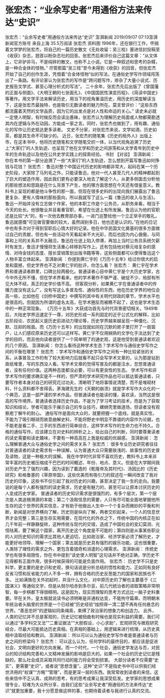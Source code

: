 # 张宏杰：“业余写史者”用通俗方法来传达“史识”

张宏杰：“业余写史者”用通俗方法来传达“史识”
澎湃新闻
2019/09/07 07:13澎湃新闻官方账号  来自上海
35.5万阅读
张宏杰 资料图
1996年，还在银行工作，怀揣着文学梦的张宏杰，将自己的一篇历史散文《无处收留：吴三桂》塞进信封投稿至《收获》杂志，翘首以盼杂志社的回音。张宏杰后来评价自己这篇文章：“从文体上，它非驴非马，不是纯碎的散文，也称不上小说。它是一种叙述和思考的杂糅，是一种合金体的怪物。”
尽管那篇“吴三桂”至今未得到《收获》的回音，但张宏杰开始了自己的创作生涯，凭借着“合金体怪物”似的写法，在通俗史学写作领域闯荡出了一条路。有评论家认为张宏杰的写作是“跨问题写作，掺杂了大量小说式、历史报告文学式、甚至心理分析式的写法”。
二十余年，张宏杰先后出版了《曾国藩的正面与侧面》、《大明王朝的七张面孔》、《中国国民性演变历程》、《简读中国史》等著作。用文学手法来解读历史，用当下的视角重温历史，用历史的深度解读当下，这是张宏杰最独特，也是吸引无数读者的魅力所在。莫言曾评价：“这些东西都流露着天然的文学品质，因为它的出发点是对人性和命运的关心。”
读史未必就一定使人明智，有时候反而会读出愚昧，张宏杰认为理解历史局面或人物都需勘透其内在逻辑与外在动因，方能成一家之言。同时，张宏杰也做到了，用有趣、通俗化的写作让历史抵达更多读者。
文史不分家，对张宏杰来说，文学如酒，历史如茶，都是其生命不可缺少的。
近日，张宏杰的随笔集《历史的局外人》出版上市，在这本书中，他将历史随笔和文学随笔交织一体，以当代视角追溯了历史上“大家们”的人生轨迹、也呈现了他在文学和历史之间游荡和从文学青年到历史中年的生命轨迹以及他在公共史学实践上的探索经验。
书封
【对谈】
澎湃新闻：
你在本书的第一部分追溯了一些“大家们”的人生轨迹，怎么想到开篇写鲁迅如何挣钱与花钱？
张宏杰：
鲁迅对整个中国近代历史的影响都非常大，起码在某一个历史阶段，大家除了马列毛之外，只能读鲁迅，他对一代人甚至几代人的精神都起到了巨大的塑造作用，因此我们更有必要深入地去了解这个人，从更多侧面去分析他的那些想法和思路是在什么背景下产生，他的哪方面思想在今天还有借鉴意义。教科书上呈现的都是他斗争性的那一面，但现在很多史料的出现向我们展露出了鲁迅更复杂、更有人情味的那些面向，所以我就写了这么一篇《鲁迅的收入与生活》。
鲁迅一开始并没有立志做个作家，他的本职工作是个公务员，从职务来看，相当于今天的处长。他很敬业并且看重官职，希望在仕途上有所发展。鲁迅认为他的官职还是比较“大”的，有一次他去教育部办事，一进门巡警给他一个立正举手的敬礼，鲁迅就感慨“可见做官要做的较大，虽然阔别多日，他也还是认识的。”在他的日记中也有多次对于得到官职后心情大好的记录。他在中华民国文化奠基的很多方面做过自己的贡献，但也有一些活动今天看起来不大光彩，而后也因为内心倨傲，与同事和上司的关系并不太融洽，鲁迅在仕途上陷入停滞，再加上当时公务员系统欠薪时有发生，鲁迅才慢慢将生活重心转移到写作上。还有包括他对蔡元培复杂的感情、对待金钱的态度、擅长营销策划出版书籍等等，这些侧面都可以使得鲁迅这个人物丰富立体起来。
澎湃新闻
：你提到黄仁宇的《万历十五年》给过你很大的启发和震撼，但史学界也不乏对黄仁宇的批评，你怎么看？
张宏杰：
黄仁宇在学术界和普通读者群里，口碑比较两极化。普通读者心目中黄仁宇是个大历史学家，古今中外无所不懂，但在学术界看来，他的学术著作不够严谨、破绽不少、局部有所见大体不经，真正的史学价值不高。
但客观分析，如果黄仁宇在普通读者中的传播力度没有这么广，没有写这么多普及性、通俗性的东西，他在历史学界的地位会高一些，比如他在《剑桥中国史》中撰写的其中有关明代财政的章节，学术水平也是很高的。但就因为所谓的虚名太高，在学术圈反而被瞧不起了，这也是学术生态中的一种正常现象。
《万历十五年》大获成功首先与时代背景密切相关。1949年后，大陆史学界迅速定于一尊，对历史形成一系列固定的近乎公式化的解释，比如五阶段论、农民起义是历史前进动力理论等，历史学界越来越呈现一种僵化、沉默、压抑的局面。而《万历十五年》的出现就如同在沉默的房子里打开了一扇窗户，让人们感叹原来历史还可以这样写。黄仁宇不仅用娴熟的文学化手法达到了史学的目的，而且他向读者提供了一个简单明了的通史观，这是他受到普通读者欢迎的几个原因。
澎湃新闻：
你怎么看待这种学术生态？学术写作与通俗史学写作之间的平衡在哪里？
张宏杰
：学术写作和通俗史学写作之间有一种比较紧张的关系，从事普及工作的有了较大影响力后就看不起只会写学术文章的，认为那是钻到故纸堆里，写的东西没人看。写学术文章的觉得写普及的都是注水，忽悠普通读者，没有任何价值。这两种态度都没必要，可以有更良性的生态。
学术写作和非学术写作的要求确实是不一样的，但严肃的学术研究作品也可以抵达普通读者，只要写作者本身对自己的研究花过功夫，清晰明了地将事情说清楚，而不是堆砌材料，什么资料都不舍得丢。茅海建先生的《天朝的崩溃》就是学术写作大众化的一个典范，这是一部严谨的学术作品，但普通读者也能读的懂，喜欢读，当然这是很高的写作境界。普通读者选择历史作品，不是为了学习考证的技术，而是为了获取知识和结论，学者可能乐于展示自己的专业技巧，螺蛳壳里做道场，但读者没有观察庖丁解牛的耐心。
通俗写作是面向大众的，就要把握一个底线，就是真实性。不能为了吸引眼球而故意曲解史料，不能将野史中明显不靠谱的内容作为论据，也不能老是看二手、三手的东西进行简单综合，这样学术写作的生命力也不持久。合格的通俗写作，应该建立在对史料的辨析之上，给出自己的判断，同时要尊重读者的读史需要和读史趣味，不要有一种高高在上我是权威的优越感。
澎湃新闻：
怎么理解普通大众与通俗史学之间的需求关系？
张宏杰：
很多专业历史研究者往往对普通读者的读史需求有一种误解，认为普通大众只需要肤浅的、故事性的历史普及读物，这是一种极大的误解。
我在中学时代非常不喜欢历史，教科书上本来非常丰富的历史被压缩成干巴巴的时间概述、年份、地点、意义。但是在大学期间我对历史产生了强烈兴趣，因为读到了戴逸的《乾隆帝及其时代》、汤因比的《历史研究》和格鲁塞的《草原帝国》，这些优美而有吸引力的叙述在一瞬间改变了我对历史的印象，这些书不仅引起了我对历史的兴趣，甚至决定了我一生的走向。我要说的是每个人都有强烈的读史需求，历史是有魅力的，甚至可以让原本讨厌历史的人变成历史学家。
普通读者的历史知识需求是很强烈的，有多个层次，第一个层次是人类追根溯源的本能；第二个汲取信息的需要，人只有尽可能全面地掌握他所生存的这个世界的真实信息，才有助于他做出人生中一个个复杂而微妙的平衡和判断，新闻是对世界横向了解，历史则是纵向了解，两者交织起来，一个人的信息世界才会完整；第三是生存实用需要，在现代化的外衣之下，传统中国的内核正在如几千年前一样静静旋转，这种传统与现代的交错，造成了中国社会的变幻莫测、光怪陆离，要了解这个国家，离开历史这个角度是不可能的；第四则是从事某些职业的人对历史知识的需求比其他人更迫切，比如政治家、经济学家必须了解历史，才能更好地领导、理解一个国家；第五就是历史具有强烈的娱乐功能，这也很重要，人类除了理性的需求之外，更包含着猎奇和消遣的心理需求。
澎湃新闻：
传统史学也有很多局限性，你在书中提到“读史使人明智”这句话并不绝对正确，学历史不见得都有正面作用，很多时候获得的可能是负面作用。
张宏杰：
历史学不只是史料学，更主要的是史识和史观，换句话说是分析总结的悟性和能力。正如同有良好反省习惯和反省能力的人不多一样，拥有合格的历史反思能力的国家和民族也不多。
比如满族在关外初起时，并没什么文化，对中原历史的了解也主要基于《三国演义》等通俗文学，但是从努尔哈赤到多尔衮，前几代统治者的进取策略非常明智，每一步棋都下得很精明。这是因为，现实而理智的思考方式远比一脑子史料重要。早在关外，皇太极就说读书必须明晰是非通权达变，不能拘守篇章。而明朝末年统治者头脑里的世界是一个已经被“历史经验”烛照得一清二楚不再有任何悬念的世界。“善恶忠奸”的逻辑如同条绳索，束缚了政治家的想象力和创造力。
此外，人类的记忆并不总是客观的，历史记忆被扭曲有时候也是现实利益的需要。我们可以通过“多学科交叉法”“二重证据法”“大胆假设，小心求助”，宏观研究与微观研究结合，尽最大可能抵达历史真相。在真相的基础上，用逻辑来进行梳理，从历史真相中汲取经验和教训。
澎湃新闻：
所以可以认为通俗史学写作者是普通读者与历史之间的桥梁吗？
张宏杰：
可以这么认为，任何学科的最终目的，都应该是促进社会、文明向更好的方向发展。而一个时代，一个社会，通俗史学发达与否，对民众的知识结构完善和人文精神发展的影响是巨大的。如果一个社会的历史记忆是残缺的，那么社会成员采取共同行动的能力将会受到损害。
大部分读者不仅需要“史实”，更需要“史识”，或者说“思想含量”。这种“史识”不是指史书中可以供我们经世济用的“权谋”“方略”“管理”，而是更深一层的东西。我常常收到读者的来信，这些来信中不乏认真、成熟的思考，有的思考成果让我深受启发。史学家的思想成果很专业，较难为大众所分享，由我们这些“业余写史者”用通俗的方法来传达“史识”就更加重要，我十分愿意做这样的事，也期待着读者与我进行认真的交流。